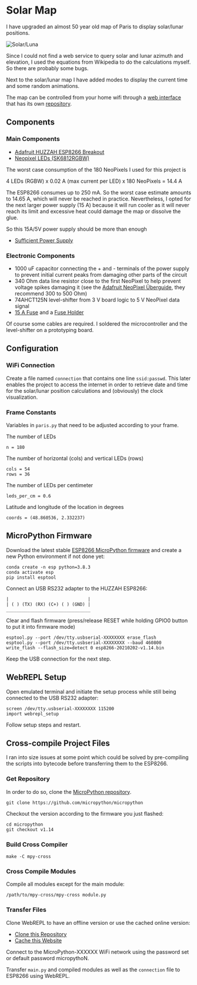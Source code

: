 # Solar Map

I have upgraded an almost 50 year old map of Paris to display solar/lunar positions.

![Solar/Luna](http://marclieser.de/data/content/interests/solarmap/solarmap_header.jpg)

Since I could not find a web service to query solar and lunar azimuth and elevation, I used the equations from Wikipedia to do the calculations myself.
So there are probably some bugs.

Next to the solar/lunar map I have added modes to display the current time and some random animations.

The map can be controlled from your home wifi through a [web interface](http://solar.marclieser.de/) that has its own [repository](https://github.com/marcwingduck/solar_map_web).

## Components

### Main Components

* [Adafruit HUZZAH ESP8266 Breakout](https://www.adafruit.com/product/2471)
* [Neopixel LEDs (SK6812RGBW)](https://www.adafruit.com/product/2842)

The worst case consumption of the 180 NeoPixels I used for this project is

4 LEDs (RGBW) x 0.02 A (max current per LED) x 180 NeoPixels = 14.4 A

The ESP8266 consumes up to 250 mA.
So the worst case estimate amounts to 14.65 A, which will never be reached in practice.
Nevertheless, I opted for the next larger power supply (15 A) because it will run cooler as it will never reach its limit and excessive heat could damage the map or dissolve the glue.

So this 15A/5V power supply should be more than enough

* [Sufficient Power Supply](https://www.meanwell-web.com/en-gb/ac-dc-single-output-enclosed-power-supply-output-rsp--75--5)

### Electronic Components

* 1000 uF capacitor connecting the + and - terminals of the power supply to prevent initial current peaks from damaging other parts of the circuit
* 340 Ohm data line resistor close to the first NeoPixel to help prevent voltage spikes damaging it (see the [Adafruit NeoPixel Überguide](https://learn.adafruit.com/adafruit-neopixel-uberguide/powering-neopixels]), they recommend 300 to 500 Ohm)
* 74AHCT125N level-shifter from 3 V board logic to 5 V NeoPixel data signal
* [15 A Fuse](https://www.reichelt.de/feinsicherung-6-3x32mm-flink-us-norm-15a-rnd-170-00087-p204868.html?&nbc=1) and a [Fuse Holder](https://www.reichelt.de/sicherungshalter-6-3-x-32-20-a-32-v-kabel-litt-01550120hxu-p229211.html?&nbc=1)

Of course some cables are required. I soldered the microcontroller and the level-shifter on a prototyping board.

## Configuration

### WiFi Connection

Create a file named `connection` that contains one line `ssid:passwd`. This later enables the project to access the internet in order to retrieve date and time for the solar/lunar position calculations and (obviously) the clock visualization.

### Frame Constants

Variables in `paris.py` that need to be adjusted according to your frame.

The number of LEDs

```
n = 180
```

The number of horizontal (cols) and vertical LEDs (rows)

```
cols = 54
rows = 36
```

The number of LEDs per centimeter

```
leds_per_cm = 0.6
```

Latitude and longitude of the location in degrees

```
coords = (48.860536, 2.332237)
```

## MicroPython Firmware

Download the latest stable [ESP8266 MicroPython firmware](http://micropython.org/download/esp8266/) and create a new Python environment if not done yet:

```
conda create -n esp python=3.8.3
conda activate esp
pip install esptool
```

Connect an USB RS232 adapter to the HUZZAH ESP8266:

```
|                              |
| ( ) (TX) (RX) (C+) ( ) (GND) |
________________________________
```

Clear and flash firmware (press/release RESET while holding GPIO0 button to put it into firmware mode)

```
esptool.py --port /dev/tty.usbserial-XXXXXXXX erase_flash
esptool.py --port /dev/tty.usbserial-XXXXXXXX --baud 460800 write_flash --flash_size=detect 0 esp8266-20210202-v1.14.bin
```

Keep the USB connection for the next step.

## WebREPL Setup

Open emulated terminal and initiate the setup process while still being connected to the USB RS232 adapter:

```
screen /dev/tty.usbserial-XXXXXXXX 115200
import webrepl_setup
```

Follow setup steps and restart.

## Cross-compile Project Files

I ran into size issues at some point which could be solved by pre-compiling the scripts into bytecode before transferring them to the ESP8266.

### Get Repository

In order to do so, clone the [MicroPython repository](https://github.com/micropython/micropython).

```
git clone https://github.com/micropython/micropython
```

Checkout the version according to the firmware you just flashed:

```
cd micropython
git checkout v1.14
```

### Build Cross Compiler

```
make -C mpy-cross
```

### Cross Compile Modules

Compile all modules except for the main module:

```
/path/to/mpy-cross/mpy-cross module.py
```

### Transfer Files

Clone WebREPL to have an offline version or use the cached online version:
* [Clone this Repository](https://github.com/micropython/webrepl)
* [Cache this Website](http://micropython.org/webrepl/)

Connect to the MicroPython-XXXXXX WiFi network using the password set or default password micropythoN.

Transfer `main.py` and compiled modules as well as the `connection` file to ESP8266 using WebREPL.
